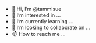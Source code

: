 - 👋 Hi, I’m @tammisue
- 👀 I’m interested in ...
- 🌱 I’m currently learning ...
- 💞️ I’m looking to collaborate on ...
- 📫 How to reach me ...

<!---
tammisue/tammisue is a ✨ special ✨ repository because its `README.md` (this file) appears on your GitHub profile.
You can click the Preview link to take a look at your changes.
--->
